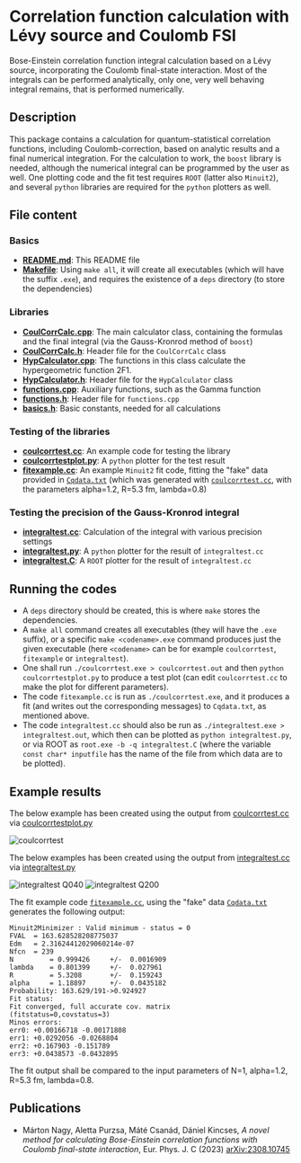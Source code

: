 # Correlation function calculation with Lévy source and Coulomb FSI

 Bose-Einstein correlation function integral calculation based on a Lévy source, incorporating the Coulomb final-state interaction. Most of the integrals can be performed analytically, only one, very well behaving integral remains, that is performed numerically.

## Description
This package contains a calculation for quantum-statistical correlation functions, including Coulomb-correction, based on analytic results and a final numerical integration. For the calculation to work, the `boost` library is needed, although the numerical integral can be programmed by the user as well. One plotting code and the fit test requires `ROOT` (latter also `Minuit2`), and several `python` libraries are required for the `python` plotters as well.

## File content

### Basics
- [**README.md**](README.md): This README file
- [**Makefile**](Makefile): Using `make all`, it will create all executables (which will have the suffix `.exe`), and requires the existence of a `deps` directory (to store the dependencies)

### Libraries
- [**CoulCorrCalc.cpp**](CoulCorrCalc.cpp): The main calculator class, containing the formulas and the final integral (via the Gauss-Kronrod method of `boost`)
- [**CoulCorrCalc.h**](CoulCorrCalc.h): Header file for the `CoulCorrCalc` class
- [**HypCalculator.cpp**](HypCalculator.cpp): The functions in this class calculate the hypergeometric function 2F1.
- [**HypCalculator.h**](HypCalculator.h): Header file for the `HypCalculator` class
- [**functions.cpp**](functions.cpp): Auxiliary functions, such as the Gamma function
- [**functions.h**](functions.h): Header file for `functions.cpp`
- [**basics.h**](basics.h): Basic constants, needed for all calculations

### Testing of the libraries
- [**coulcorrtest.cc**](coulcorrtest.cc): An example code for testing the library
- [**coulcorrtestplot.py**](coulcorrtestplot.py): A `python` plotter for the test result
- [**fitexample.cc**](fitexample.cc): An example `Minuit2` fit code, fitting the "fake" data provided in [`Cqdata.txt`](Cqdata.txt) (which was generated with [`coulcorrtest.cc`](coulcorrtest.cc), with the parameters alpha=1.2, R=5.3 fm, lambda=0.8)

### Testing the precision of the Gauss-Kronrod integral
- [**integraltest.cc**](integraltest.cc): Calculation of the integral with various precision settings
- [**integraltest.py**](integraltest.py): A `python` plotter for the result of `integraltest.cc`
- [**integraltest.C**](integraltest.C): A `ROOT` plotter for the result of `integraltest.cc`

## Running the codes
- A `deps` directory should be created, this is where `make` stores the dependencies.
- A `make all` command creates all executables (they will have the `.exe` suffix), or a specific `make <codename>.exe` command produces just the given executable (here `<codename>` can be for example `coulcorrtest`, `fitexample` or `integraltest`).
- One shall run `./coulcorrtest.exe > coulcorrtest.out` and then `python coulcorrtestplot.py` to produce a test plot (can edit `coulcorrtest.cc` to make the plot for different parameters).
- The code `fitexample.cc` is run as `./coulcorrtest.exe`, and it produces a fit (and writes out the corresponding messages) to `Cqdata.txt`, as mentioned above.
- The code `integraltest.cc` should also be run as  `./integraltest.exe > integraltest.out`, which then can be plotted as `python integraltest.py`, or via ROOT as `root.exe -b -q integraltest.C` (where the variable `const char* inputfile` has the name of the file from which data are to be plotted).

## Example results
The below example has been created using the output from [coulcorrtest.cc](coulcorrtest.cc) via [coulcorrtestplot.py](coulcorrtestplot.py)

![coulcorrtest](https://github.com/csanadm/CoulCorrLevyIntegral/assets/38218165/8ff72bda-34ae-4d04-bdf0-5486dcbdf6f7)

The below examples has been created using the output from [integraltest.cc](integraltest.cc) via [integraltest.py](integraltest.py)

![integraltest Q040](https://github.com/csanadm/CoulCorrLevyIntegral/assets/38218165/d3362a56-d303-4187-b83c-61817ec2df94)
![integraltest Q200](https://github.com/csanadm/CoulCorrLevyIntegral/assets/38218165/b6cb5c80-b3d2-4925-8336-57806f08608c)

The fit example code [`fitexample.cc`](fitexample.cc), using the "fake" data [`Cqdata.txt`](Cqdata.txt) generates the following output:

`Minuit2Minimizer : Valid minimum - status = 0`<br>
`FVAL  = 163.628528208775037`<br>
`Edm   = 2.31624412029060214e-07`<br>
`Nfcn  = 239`<br>
`N         = 0.999426     +/-  0.0016909`<br>
`lambda    = 0.801399     +/-  0.027961`<br>
`R         = 5.3208       +/-  0.159243`<br>
`alpha     = 1.18897      +/-  0.0435182`<br>
`Probability: 163.629/191->0.924927`<br>
`Fit status:`<br>
`Fit converged, full accurate cov. matrix`<br>
`(fitstatus=0,covstatus=3)`<br>
`Minos errors:`<br>
`err0: +0.00166718 -0.00171808`<br>
`err1: +0.0292056 -0.0268804`<br>
`err2: +0.167903 -0.151789`<br>
`err3: +0.0438573 -0.0432895`<br>

The fit output shall be compared to the input parameters of N=1, alpha=1.2, R=5.3 fm, lambda=0.8.

## Publications
- Márton Nagy, Aletta Purzsa, Máté Csanád, Dániel Kincses, <i>A novel method for calculating Bose-Einstein correlation functions with Coulomb final-state interaction</i>, Eur. Phys. J. C (2023) [arXiv:2308.10745](https://arxiv.org/abs/2308.10745)
